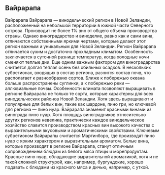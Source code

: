 ## Вайрарапа 

Вайрарапа
Вайрарапа — винодельческий регион в Новой Зеландии, расположенный на небольшой территории в южной части Северного острова. Производит не более 1% вин от общего объема производства страны. Однако виноградарство и виноделие, равно как и сами вина, отличаются собственными яркими чертами, которые делают этот регион важным и уникальным для Новой Зеландии.
Регион Вайрарапа отличается сухим и достаточно прохладным климатом. Особенность заключается в суточной разнице температур, когда холодные ночи сменяют теплые дни. Еще одним важным фактором для виноградарства считается долгая теплая осень без обильных осадков. 
В нескольких субрегионах, входящих в состав региона, разнится состав почв, что располагает к разнообразию сортов. Ближе к побережью океана больше распространены суглинки, а к побережью реки — аллювиальные почвы. 
Особенности климата позволяют выращивать в регионе Вайрарапа не только те сорта, которые характерны для всех винодельческих районов Новой Зеландии. Хотя здесь выращивают и популярные для белых вин, такие как шардоне, пино гри, но ключевой для региона — пино нуар.
Вайрарапа знаменит красными винами из винограда пино нуар. Хотя площадь виноградников относительно других регионов невелика, практически каждое винодельческое хозяйство славится производством красных вин высокого качества с выразительными вкусовыми и ароматическими свойствами. 
Ключевым субрегионом Вайрарапы считается Мартинборо, где производят пино нуар с ярким характером и выразительным ароматом.
Белые вина, которые производят в регионе Вайрарапа, станут отличным сопровождением блюдам из белого мяса птицы и морепродуктам. 
Красные пино нуар, обладающие выразительной ароматикой, хотя и не такой сложной структурой, как, например, бургундские, хорошо подавать с блюдами из красного мяса и дичью, например, с уткой.
